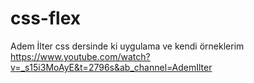 # css-flex
Adem İlter css dersinde ki uygulama ve kendi örneklerim  
https://www.youtube.com/watch?v=_s15i3MoAyE&t=2796s&ab_channel=AdemIlter

